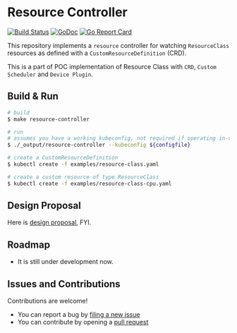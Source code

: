 # Resource Controller

[![Build Status](https://travis-ci.org/caicloud/resource-controller.svg?branch=master)](https://travis-ci.org/caicloud/resource-controller)
[![GoDoc](http://godoc.org/github.com/caicloud/resource-controller?status.svg)](http://godoc.org/github.com/caicloud/resource-controller)
[![Go Report Card](https://goreportcard.com/badge/github.com/caicloud/resource-controller)](https://goreportcard.com/report/github.com/caicloud/resource-controller)

This repository implements a `resource` controller for watching `ResourceClass` resources as
defined with a `CustomResourceDefinition` (CRD).

This is a part of POC implementation of Resource Class with `CRD`, `Custom Scheduler` and `Device Plugin`.

## Build & Run

```sh
# build
$ make resource-controller

# run
# assumes you have a working kubeconfig, not required if operating in-cluster
$ ./_output/resource-controller --kubeconfig ${configfile}

# create a CustomResourceDefinition
$ kubectl create -f examples/resource-class.yaml

# create a custom resource of type ResourceClass
$ kubectl create -f examples/resource-class-cpu.yaml
```

## Design Proposal

Here is [design proposal](https://docs.google.com/document/d/1EyOUHah_4hx3QCY0FGyM8n-1FHhIIlG47ws6BgDPfUk/edit?usp=sharing), FYI.

## Roadmap

* It is still under development now.

## Issues and Contributions

Contributions are welcome!

* You can report a bug by [filing a new issue](https://github.com/caicloud/resource-controller/issues/new)
* You can contribute by opening a [pull request](https://help.github.com/articles/using-pull-requests/)
